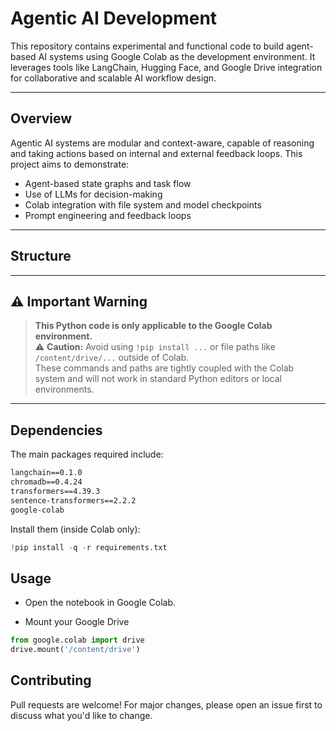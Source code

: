# Agentic AI Development

This repository contains experimental and functional code to build agent-based AI systems using Google Colab as the development environment. It leverages tools like LangChain, Hugging Face, and Google Drive integration for collaborative and scalable AI workflow design.

---

##  Overview

Agentic AI systems are modular and context-aware, capable of reasoning and taking actions based on internal and external feedback loops. This project aims to demonstrate:

- Agent-based state graphs and task flow
- Use of LLMs for decision-making
- Colab integration with file system and model checkpoints
- Prompt engineering and feedback loops

---

##  Structure








---

## ⚠️ **Important Warning**

> **This Python code is only applicable to the Google Colab environment.**  
> ⚠️ **Caution:** Avoid using `!pip install ...` or file paths like `/content/drive/...` outside of Colab.  
> These commands and paths are tightly coupled with the Colab system and will not work in standard Python editors or local environments.

---

##  Dependencies

The main packages required include:

```txt
langchain==0.1.0
chromadb==0.4.24
transformers==4.39.3
sentence-transformers==2.2.2
google-colab
```

Install them (inside Colab only):
```python
!pip install -q -r requirements.txt
```

## Usage
- Open the notebook in Google Colab.

- Mount your Google Drive

```python
from google.colab import drive
drive.mount('/content/drive')
```

## Contributing
Pull requests are welcome! For major changes, please open an issue first to discuss what you'd like to change.
